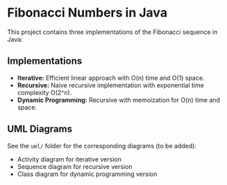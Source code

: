 # Fibonacci Numbers in Java

This project contains three implementations of the Fibonacci sequence in Java:

## Implementations

- **Iterative:** Efficient linear approach with O(n) time and O(1) space.
- **Recursive:** Naive recursive implementation with exponential time complexity O(2^n).
- **Dynamic Programming:** Recursive with memoization for O(n) time and space.

## UML Diagrams

See the `uml/` folder for the corresponding diagrams (to be added):
- Activity diagram for iterative version
- Sequence diagram for recursive version
- Class diagram for dynamic programming version